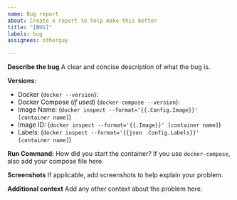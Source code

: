 ```yaml
---
name: Bug report
about: Create a report to help make this better
title: "[BUG]"
labels: bug
assignees: otherguy

---
```


**Describe the bug**
A clear and concise description of what the bug is.

**Versions:**
 - Docker (`docker --version`): 
 - Docker Compose (_if used_) (`docker-compose --version`):
 - Image Name: (`docker inspect --format='{{.Config.Image}}' [container name]`) 
 - Image ID: (`docker inspect --format='{{.Image}}' [container name]`)
 - Labels: (`docker inspect --format='{{json .Config.Labels}}' [container name]`)

**Run Command:**
How did you start the container? If you use `docker-compose`, also add your compose file here.

**Screenshots**
If applicable, add screenshots to help explain your problem.

**Additional context**
Add any other context about the problem here.
